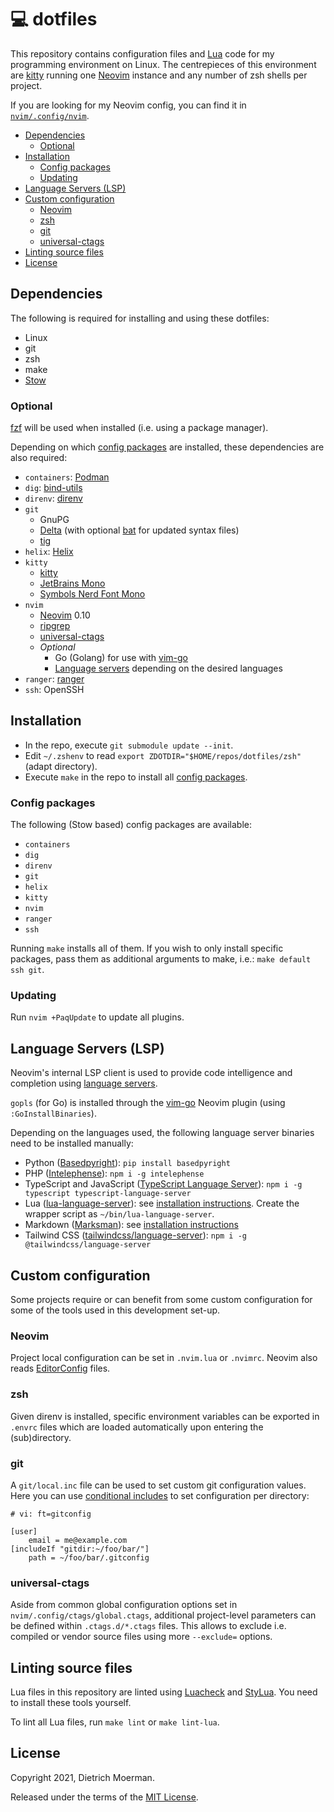 # 💻 dotfiles

This repository contains configuration files and [Lua](https://neovim.io/doc/user/lua.html) code for my programming environment on Linux.
The centrepieces of this environment are [kitty](https://sw.kovidgoyal.net/kitty/) running one [Neovim](https://neovim.io/) instance and any number of zsh shells per project.

If you are looking for my Neovim config, you can find it in [`nvim/.config/nvim`](nvim/.config/nvim).

<!-- START doctoc generated TOC please keep comment here to allow auto update -->
<!-- DON'T EDIT THIS SECTION, INSTEAD RE-RUN doctoc TO UPDATE -->

- [Dependencies](#dependencies)
  - [Optional](#optional)
- [Installation](#installation)
  - [Config packages](#config-packages)
  - [Updating](#updating)
- [Language Servers (LSP)](#language-servers-lsp)
- [Custom configuration](#custom-configuration)
  - [Neovim](#neovim)
  - [zsh](#zsh)
  - [git](#git)
  - [universal-ctags](#universal-ctags)
- [Linting source files](#linting-source-files)
- [License](#license)

<!-- END doctoc generated TOC please keep comment here to allow auto update -->

## Dependencies

The following is required for installing and using these dotfiles:

 * Linux
 * git
 * zsh
 * make
 * [Stow](http://www.gnu.org/software/stow/)

### Optional

[fzf](https://github.com/junegunn/fzf) will be used when installed (i.e. using a package manager).

Depending on which [config packages](#config-packages) are installed, these dependencies are also required:

 * `containers`: [Podman](https://podman.io/)
 * `dig`: [bind-utils](https://github.com/tigeli/bind-utils)
 * `direnv`: [direnv](https://direnv.net/)
 * `git`
     * GnuPG
     * [Delta](https://github.com/dandavison/delta) (with optional [bat](https://github.com/sharkdp/bat) for updated syntax files)
     * [tig](https://jonas.github.io/tig/)
 * `helix`: [Helix](https://helix-editor.com/)
 * `kitty`
     * [kitty](https://sw.kovidgoyal.net/kitty/)
     * [JetBrains Mono](https://github.com/JetBrains/JetBrainsMono)
     * [Symbols Nerd Font Mono](https://github.com/ryanoasis/nerd-fonts/releases)
 * `nvim`
     * [Neovim](https://neovim.io/) 0.10
     * [ripgrep](https://github.com/BurntSushi/ripgrep)
     * [universal-ctags](http://ctags.io/)
     * _Optional_
         * Go (Golang) for use with [vim-go](https://github.com/fatih/vim-go)
         * [Language servers](#language-servers-lsp) depending on the desired languages
 * `ranger`: [ranger](https://github.com/ranger/ranger)
 * `ssh`: OpenSSH

## Installation

 * In the repo, execute `git submodule update --init`.
 * Edit `~/.zshenv` to read `export ZDOTDIR="$HOME/repos/dotfiles/zsh"` (adapt directory).
 * Execute `make` in the repo to install all [config packages](#config-packages).

### Config packages

The following (Stow based) config packages are available:

* `containers`
* `dig`
* `direnv`
* `git`
* `helix`
* `kitty`
* `nvim`
* `ranger`
* `ssh`

Running `make` installs all of them.
If you wish to only install specific packages, pass them as additional arguments to make, i.e.: `make default ssh git`.

### Updating

Run `nvim +PaqUpdate` to update all plugins.

## Language Servers (LSP)

Neovim's internal LSP client is used to provide code intelligence and completion using [language servers](https://langserver.org/).

`gopls` (for Go) is installed through the [vim-go](https://github.com/fatih/vim-go) Neovim plugin (using `:GoInstallBinaries`).

Depending on the languages used, the following language server binaries need to be installed manually:

* Python ([Basedpyright](https://docs.basedpyright.com/)): `pip install basedpyright`
* PHP ([Intelephense](https://intelephense.com/)): `npm i -g intelephense`
* TypeScript and JavaScript ([TypeScript Language Server](https://github.com/typescript-language-server/typescript-language-server)): `npm i -g typescript typescript-language-server`
* Lua ([lua-language-server](https://github.com/luals/lua-language-server)): see [installation instructions](https://github.com/luals/lua-language-server/wiki/Getting-Started#command-line). Create the wrapper script as `~/bin/lua-language-server`.
* Markdown ([Marksman](https://github.com/artempyanykh/marksman)): see [installation instructions](https://github.com/artempyanykh/marksman/blob/main/docs/install.md)
* Tailwind CSS ([tailwindcss/language-server](https://github.com/tailwindlabs/tailwindcss-intellisense)): `npm i -g @tailwindcss/language-server`

## Custom configuration

Some projects require or can benefit from some custom configuration for some of the tools used in this development set-up.

### Neovim

Project local configuration can be set in `.nvim.lua` or `.nvimrc`.
Neovim also reads [EditorConfig](https://editorconfig.org/) files.

### zsh

Given direnv is installed, specific environment variables can be exported in `.envrc` files which are loaded automatically upon entering the (sub)directory.

### git

A `git/local.inc` file can be used to set custom git configuration values.
Here you can use [conditional includes](https://git-scm.com/docs/git-config#_conditional_includes) to set configuration per directory:

```gitconfig
# vi: ft=gitconfig

[user]
	email = me@example.com
[includeIf "gitdir:~/foo/bar/"]
	path = ~/foo/bar/.gitconfig
```

### universal-ctags

Aside from common global configuration options set in `nvim/.config/ctags/global.ctags`, additional project-level parameters can be defined within `.ctags.d/*.ctags` files. This allows to exclude i.e. compiled or vendor source files using more `--exclude=` options.

## Linting source files

Lua files in this repository are linted using [Luacheck](https://github.com/luarocks/luacheck) and [StyLua](https://github.com/JohnnyMorganz/StyLua).
You need to install these tools yourself.

To lint all Lua files, run `make lint` or `make lint-lua`.

## License

Copyright 2021, Dietrich Moerman.

Released under the terms of the [MIT License](LICENSE).
